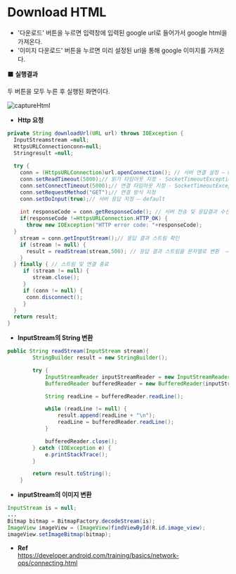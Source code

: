 # Download HTML  
* '다운로드' 버튼을 누르면 입력창에 입력된 google url로 들어가서 google html을 가져온다.  
* '이미지 다운로드' 버튼을 누르면 미리 설정된 url을 통해 google 이미지를 가져온다.  


⬛️ **실행결과**  

두 버튼을 모두 누른 후 실행된 화면이다.  

![captureHtml](https://user-images.githubusercontent.com/50273050/65611285-8b5ecd80-dfed-11e9-8fad-742b43ce11a5.png)  


* **Http 요청**  
```java
private String downloadUrl(URL url) throws IOException { 
  InputStreamstream =null; 
  HttpsURLConnectionconn=null; 
  Stringresult =null; 
  
  try { 
    conn = (HttpsURLConnection)url.openConnection(); // 서버 연결 설정 – MalformedURLException 
    conn.setReadTimeout(5000);// 읽기 타임아웃 지정 - SocketTimeoutException 
    conn.setConnectTimeout(5000);// 연결 타임아웃 지정 - SocketTimeoutException 
    conn.setRequestMethod("GET");// 연결 방식 지정 
    conn.setDoInput(true);// 서버 응답 지정 – default
    
    int responseCode = conn.getResponseCode(); // 서버 전송 및 응답결과 수신 
    if(responseCode !=HttpsURLConnection.HTTP_OK) { 
      throw new IOException("HTTP error code: "+responseCode); 
  }
    stream = conn.getInputStream();// 응답 결과 스트림 확인
    if (stream != null) { 
      result = readStream(stream,500); // 응답 결과 스트림을 문자열로 변환  –readStream 구현 필요 
    } 
  } finally { // 스트림 및 연결 종료 
     if (stream != null) { 
        stream.close(); 
     } 
     if (conn != null) { 
      conn.disconnect(); 
     } 
  } 
  return result;
}
```

* **InputStream의 String 변환**  

```java
public String readStream(InputStream stream){
		StringBuilder result = new StringBuilder();

		try {
			InputStreamReader inputStreamReader = new InputStreamReader(stream);
			BufferedReader bufferedReader = new BufferedReader(inputStreamReader);

			String readLine = bufferedReader.readLine();

			while (readLine != null) {
				result.append(readLine + "\n");
				readLine = bufferedReader.readLine();
			}

			bufferedReader.close();
		} catch (IOException e) {
			e.printStackTrace();
		}

		return result.toString();
	}
```

* **inputStream의 이미지 변환**  

```java
InputStream is = null; 
... 
Bitmap bitmap = BitmapFactory.decodeStream(is); 
ImageView imageView = (ImageView)findViewById(R.id.image_view); 
imageView.setImageBitmap(bitmap);
```


* **Ref**  
https://developer.android.com/training/basics/network-ops/connecting.html
